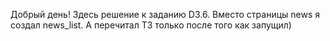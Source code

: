 Добрый день! Здесь решение к заданию D3.6. Вместо страницы news я создал news_list. А перечитал ТЗ только после того как запущил)
